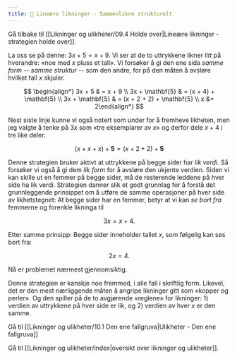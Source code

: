 ```yaml
---
title: 📄 Lineære likninger - Sammenlikne strukturelt
---
```

Gå tilbake til [[Likninger og ulikheter/09.4 Holde over|Lineære likninger - strategien holde over]].

La oss se på denne: $3x + 5 = x + 9$. Vi ser at de to uttrykkene likner *litt* på hverandre: «noe med $x$ pluss et tall». Vi forsøker å gi den ene sida *samme form -- samme struktur --* som den andre, for på den måten å avsløre hvilket tall $x$ skjuler.

$$
\begin{align*} 
3x + 5
& = x + 9
\\
3x + \mathbf{5} 
& = (x + 4) + \mathbf{5}
\\
3x + \mathbf{5} 
& = (x + 2 + 2) + \mathbf{5}
\\
x 
&= 2\end{align*} 
$$

Nest siste linje kunne vi også notert som under for å fremheve likheten,
men jeg valgte å tenke på $3x$ som «tre eksemplarer av $x$» og derfor
dele $x + 4$ i tre like deler.

$$
(x + x + x) + \mathbf{5} = (x + 2 + 2) + \mathbf{5}
$$

Denne strategien bruker aktivt at uttrykkene på begge sider har *lik
verdi.* Så forsøker vi også å gi dem *lik form* for å avsløre den
ukjente verdien. Siden vi kan skille ut en femmer på begge sider, må de
resterende leddene på hver side ha lik verdi. Strategien danner slik et
godt grunnlag for å forstå det grunnleggende prinsippet om å utføre de
samme operasjoner på hver side av likhetstegnet: At begge sider har en
femmer, betyr at vi kan *se bort fra* femmerne og forenkle likninga til

$$3x = x + 4.$$

Etter samme prinsipp: Begge sider inneholder tallet $x$, som følgelig
kan ses bort fra:

$$2x = 4.$$

Nå er problemet nærmest gjennomsiktig.

Denne strategien er kanskje noe fremmed, i alle fall i skriftlig form.
Likevel, det er den mest nærliggende måten å angripe likninger gitt som
«kopper og perler». Og den spiller på de to avgjørende «reglene» for
likninger: 1) verdien av uttrykkene på hver side er lik, og 2) verdien
av hver $x$ er den samme.


Gå til [[Likninger og ulikheter/10.1 Den ene fallgruva|Ulikheter - Den ene fallgruva]]



Gå til [[Likninger og ulikheter/index|oversikt over likninger og ulikheter]].